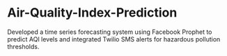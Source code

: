 # Air-Quality-Index-Prediction
Developed a time series forecasting system using Facebook Prophet to predict AQI levels and integrated Twilio SMS alerts for hazardous pollution thresholds.
